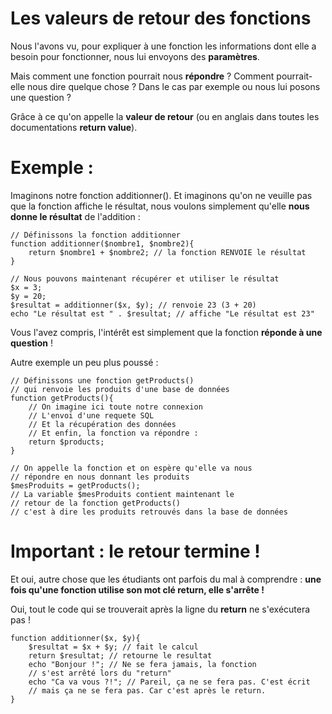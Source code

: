 # Les valeurs de retour des fonctions
Nous l'avons vu, pour expliquer à une fonction les informations dont elle a besoin pour fonctionner, nous lui envoyons des __paramètres__.

Mais comment une fonction pourrait nous __répondre__ ? Comment pourrait-elle nous dire quelque chose ? Dans le cas par exemple ou nous lui posons une question ?

Grâce à ce qu'on appelle la __valeur de retour__ (ou en anglais dans toutes les documentations __return value__).

# Exemple :
Imaginons notre fonction additionner(). Et imaginons qu'on ne veuille pas que la fonction affiche le résultat, nous voulons simplement qu'elle __nous donne le résultat__ de l'addition :
```
// Définissons la fonction additionner
function additionner($nombre1, $nombre2){
    return $nombre1 + $nombre2; // la fonction RENVOIE le résultat    
}

// Nous pouvons maintenant récupérer et utiliser le résultat
$x = 3;
$y = 20;
$resultat = additionner($x, $y); // renvoie 23 (3 + 20)
echo "Le résultat est " . $resultat; // affiche "Le résultat est 23"
```

Vous l'avez compris, l'intérêt est simplement que la fonction __réponde à une question__ !

Autre exemple un peu plus poussé :
```
// Définissons une fonction getProducts() 
// qui renvoie les produits d'une base de données
function getProducts(){
    // On imagine ici toute notre connexion
    // L'envoi d'une requete SQL
    // Et la récupération des données
    // Et enfin, la fonction va répondre :
    return $products;
}

// On appelle la fonction et on espère qu'elle va nous
// répondre en nous donnant les produits
$mesProduits = getProducts();
// La variable $mesProduits contient maintenant le
// retour de la fonction getProducts()
// c'est à dire les produits retrouvés dans la base de données
```

# Important : le retour termine !
Et oui, autre chose que les étudiants ont parfois du mal à comprendre : __une fois qu'une fonction utilise son mot clé return, elle s'arrête !__

Oui, tout le code qui se trouverait après la ligne du __return__ ne s'exécutera pas !

```
function additionner($x, $y){
    $resultat = $x + $y; // fait le calcul
    return $resultat; // retourne le resultat
    echo "Bonjour !"; // Ne se fera jamais, la fonction 
    // s'est arrêté lors du "return"
    echo "Ca va vous ?!"; // Pareil, ça ne se fera pas. C'est écrit
    // mais ça ne se fera pas. Car c'est après le return.
}
```